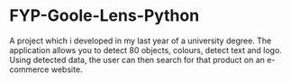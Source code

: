 # FYP-Goole-Lens-Python
A project which i developed in my last year of a university degree. The application allows you to detect 80 objects, colours, detect text and logo. Using detected data, the user can then search for that product on an e-commerce website. 
